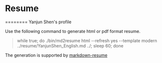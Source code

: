 # Resume 
========
Yanjun Shen's profile

Use the following command to generate html or pdf format resume.
>while true; do ./bin/md2resume html --refresh yes --template modern ../resume/YanjunShen_English.md ../; sleep 60; done

The generation is supported by [markdown-resume](https://github.com/there4/markdown-resume)
